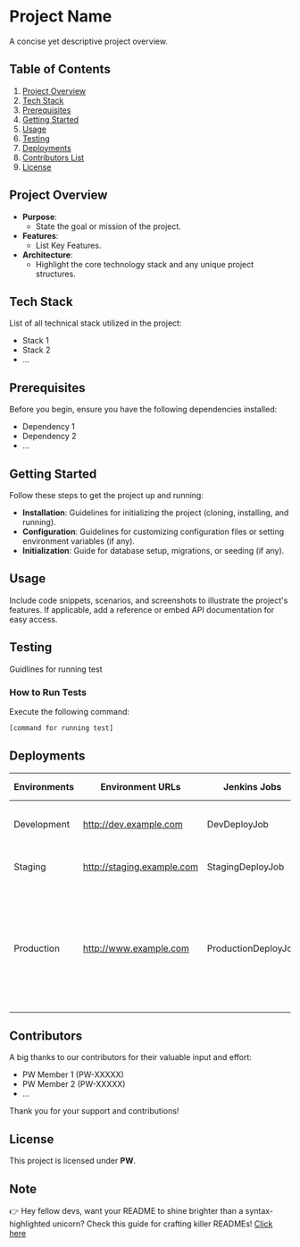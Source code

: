 # Project Name

A concise yet descriptive project overview.

## Table of Contents

1. [Project Overview](#project-overview)
2. [Tech Stack](#tech-stack)
3. [Prerequisites](#prerequisites)
4. [Getting Started](#getting-started)
5. [Usage](#usage)
6. [Testing](#testing)
7. [Deployments](#deployments)
8. [Contributors List](#contributors-list)
9. [License](#license)

## Project Overview <a name="project-overview"></a>

- **Purpose**: 
    - State the goal or mission of the project.
- **Features**: 
    - List Key Features.
- **Architecture**: 
    - Highlight the core technology stack and any unique project structures.

## Tech Stack <a name="tech-stack"></a>

List of all technical stack utilized in the project:

- Stack 1
- Stack 2
-  ...

## Prerequisites <a name="prerequisites"></a>

Before you begin, ensure you have the following dependencies installed:

- Dependency 1
- Dependency 2
- ...

## Getting Started <a name="getting-started"></a>

Follow these steps to get the project up and running:

- **Installation**: Guidelines for initializing the project (cloning, installing, and running).
- **Configuration**: Guidelines for customizing configuration files or setting environment variables (if any).
- **Initialization**: Guide for database setup, migrations, or seeding (if any).

## Usage <a name="usage"></a>

Include code snippets, scenarios, and screenshots to illustrate the project's features. If applicable, add a reference or embed API documentation for easy access.

## Testing <a name="testing"></a>

Guidlines for running test

### How to Run Tests

Execute the following command:

```bash
[command for running test]
```

## Deployments <a name="deployments"></a>

| Environments   | Environment URLs             | Jenkins Jobs       | Deployment Instructions                                     |
|----------------|------------------------------|--------------------|-------------------------------------------------------------|
| Development    | http://dev.example.com       | DevDeployJob       | Deploy on the development server.|
| Staging        | http://staging.example.com   | StagingDeployJob   | Deploy to the staging server.                           |
| Production     | http://www.example.com       | ProductionDeployJob| Merge code into the development branch for automatic deployment, then check to ensure everything is working correctly.                   |


## Contributors <a name="contributors"></a>

A big thanks to our contributors for their valuable input and effort:

- PW Member 1 (PW-XXXXX)
- PW Member 2 (PW-XXXXX)
- ...

Thank you for your support and contributions!

## License <a name="license"></a>

This project is licensed under **PW**.

## Note <a name="note"></a>

👉 Hey fellow devs, want your README to shine brighter than a syntax-highlighted unicorn? Check this guide for crafting killer READMEs! [Click here](https://shorturl.at/iyBGU)
